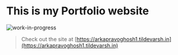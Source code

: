 # This is my Portfolio website
![work-in-progress](https://img.shields.io/badge/Work%20In%20Progress-90ee90.svg)
> Check out the site at [https://arkapravoghosh1.tildevarsh.in](https://arkapravoghosh1.tildevarsh.in)
